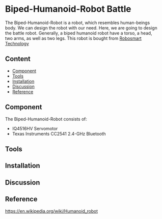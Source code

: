 # Biped-Humanoid-Robot Battle

The Biped-Humanoid-Robot is a robot, which resembles human-beings body. We can design the robot with our need. Here, we are going to design the battle robot. Generally, a biped humanoid robot have a torso, a head, two arms, as well as two legs. This robot is bought from [Robosmart Technology](http://robosmart.com.tw/zh-tw/classes_con.php?id=NDU=)

## Content
  * [Component](#Component)
  * [Tools](#Tools)
  * [Installation](#Installation)
  * [Discussion](#Discussion)
  * [Reference](#Reference)
## Component

The Biped-Humanoid-Robot consists of:
 * IQ4516HV Servomotor
 * Texas Instruments CC2541 2.4-GHz Bluetooth
## Tools




## Installation






## Discussion
## Reference

https://en.wikipedia.org/wiki/Humanoid_robot










